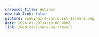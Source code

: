 ```yaml
---
carousel_title: Webinar
new_tab_link: false
picture: /webinaire-carrousel-12-mars.png
date: 2024-02-20T14:10:00.000Z
link: /webinars/sens-au-travail
---
```

